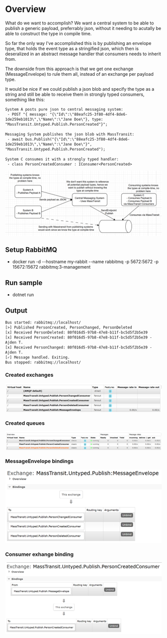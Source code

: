 # Overview
What do we want to accomplish? We want a central system to be able to publish a generic payload, preferrably json, without it needing to acutally be able to construct the type in compile time. 

So far the only way I've accomplished this is by publishing an envelope type, that holds the event type as a stringified json, which then is deseralized in an abstract message handler that consumers needs to inherit from.

The downside from this approach is that we get one exchange (MessageEnvelope) to rule them all, instead of an exchange per payload type.

It would be nice if we could publish a json blob and specify the type as a string and still be able to receive them in strongly typed consumers, something like this:

```
System A posts pure json to central messaging system:
 - POST "{ message: "{\"Id\":\"88eafc25-3f80-4df4-8de6-1de259eb1013\",\"Name\":\"Jane Doe\"}, type: "MassTransit.Untyped.Publish.PersonCreated"}"; 

Messaging System publishes the json blob with MassTransit:
 - await bus.Publish("{\"Id\":\"88eafc25-3f80-4df4-8de6-1de259eb1013\",\"Name\":\"Jane Doe\"}", "MassTransit.Untyped.Publish.PersonCreated");

System C consumes it with a strongly typed handler:
 - class PersonCreatedConsumer : IConsumer<PersonCreated>
```

![alt text](image-4.png)

## Setup RabbitMQ
 - docker run -d --hostname my-rabbit --name rabbitmq -p 5672:5672 -p 15672:15672 rabbitmq:3-management

## Run sample
 - dotnet run

## Output
```
Bus started: rabbitmq://localhost/
[>] Published PersonCreated, PersonChanged, PersonDeleted
[x] Received PersonDeleted: 80f016d5-97b8-47e8-b11f-bc5d5f2b5e39
[x] Received PersonCreated: 80f016d5-97b8-47e8-b11f-bc5d5f2b5e39 - Ajden T.
[x] Received PersonChanged: 80f016d5-97b8-47e8-b11f-bc5d5f2b5e39 - Ajden T.
[✓] Message handled. Exiting.
Bus stopped: rabbitmq://localhost/
```
### Created exchanges
![alt text](image.png)

### Created queues
![alt text](image-1.png)

### MessageEnvelope bindings
![alt text](image-2.png)

### Consumer exhange binding
![alt text](image-3.png)
